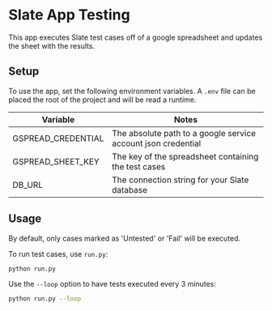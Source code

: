 # Slate App Testing

This app executes Slate test cases off of a google spreadsheet and updates the sheet with the results.


## Setup
To use the app, set the following environment variables. A `.env` file can be placed the root of the project and will be read a runtime.

| Variable | Notes |
|---|---|
| GSPREAD_CREDENTIAL | The absolute path to a google service account json credential |
| GSPREAD_SHEET_KEY | The key of the spreadsheet containing the test cases |
| DB_URL | The connection string for your Slate database |


## Usage
By default, only cases marked as 'Untested' or 'Fail' will be executed.

To run test cases, use `run.py`:
```bash
python run.py
``` 

Use the `--loop` option to have tests executed every 3 minutes:
```bash
python run.py --loop
```